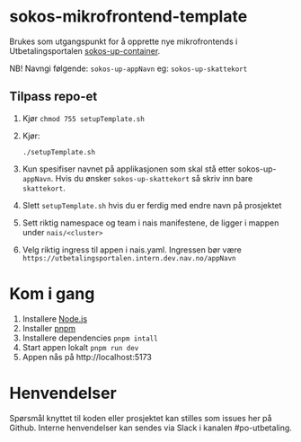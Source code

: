# sokos-mikrofrontend-template

Brukes som utgangspunkt for å opprette nye mikrofrontends i Utbetalingsportalen [sokos-up-container](https://github.com/navikt/sokos-up-container).

NB! Navngi følgende: `sokos-up-appNavn` eg: `sokos-up-skattekort`

## Tilpass repo-et

1. Kjør `chmod 755 setupTemplate.sh`
2. Kjør:
   ```
   ./setupTemplate.sh
   ```
3. Kun spesifiser navnet på applikasjonen som skal stå etter sokos-up-`appNavn`. Hvis du ønsker `sokos-up-skattekort` så skriv inn bare `skattekort`.
4. Slett `setupTemplate.sh` hvis du er ferdig med endre navn på prosjektet

5. Sett riktig namespace og team i nais manifestene, de ligger i mappen under `nais/<cluster>`
6. Velg riktig ingress til appen i nais.yaml. Ingressen bør være `https://utbetalingsportalen.intern.dev.nav.no/appNavn`

# Kom i gang

1. Installere [Node.js](https://nodejs.dev/en/)
2. Installer [pnpm](https://pnpm.io/)
3. Installere dependencies `pnpm intall`
4. Start appen lokalt `pnpm run dev`
5. Appen nås på http://localhost:5173

# Henvendelser

Spørsmål knyttet til koden eller prosjektet kan stilles som issues her på Github.
Interne henvendelser kan sendes via Slack i kanalen #po-utbetaling.
